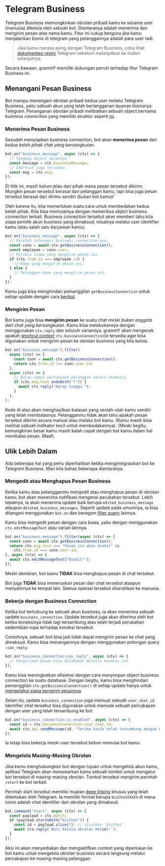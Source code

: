 # Telegram Business

Telegram Business memungkinkan obrolan pribadi kamu ke sesama user (manusia) dikelola oleh sebuah bot.
Diantaranya adalah menerima dan mengirim pesan atas nama kamu.
Fitur ini cukup berguna jika kamu menjalankan bisnis di telegram yang pelanggannya adalah para user tadi.

> Jika kamu merasa asing dengan Telegram Business, coba lihat [dokumentasi resmi](https://core.telegram.org/bots#manage-your-business) Telegram sebelum melanjutkan ke materi selanjutnya.

Secara bawaan, grammY memiliki dukungan penuh terhadap fitur Telegram Business ini.

## Menangani Pesan Business

Bot mampu menangani obrolan pribadi kedua user melalui Telegram Business, yaitu sebuah akun yang telah berlangganan layanan bisnisnya Telegram.
Penanganan obrolan pribadi melibatkan sebuah object bernama _business connection_ yang memiliki struktur seperti [ini](/ref/types/businessconnection).

### Menerima Pesan Business

Sesudah menyiapkan business connection, bot akan **menerima pesan** dari _kedua belah pihak chat yang bersangkutan_.

```ts
bot.on("business_message", async (ctx) => {
  // Tangkap object pesannya.
  const message = ctx.businessMessage;
  // Shortcut juga tersedia.
  const msg = ctx.msg;
});
```

Di titik ini, masih belum jelas dari pihak mana pesan tersebut dikirim.
Mungkin pesan tersebut berasal dari pelanggan kamu, tapi bisa juga pesan tersebut berasal dari dirimu sendiri (bukan bot kamu)!

Oleh karena itu, kita memerlukan suatu cara untuk membedakan kedua belah pihak.
Kita bisa memulainya dengan memeriksa object business connection terkait.
Business connection tersebut akan memberi tahu kita siapa pemilik akun business yang dimaksud, misalnya melalui user identifier kamu (atau salah satu karyawan kamu).

```ts
bot.on("business_message", async (ctx) => {
  // Peroleh informasi business connection-nya.
  const conn = await ctx.getBusinessConnection();
  const employee = conn.user;
  // Periksa siapa yang mengirim pesan ini.
  if (ctx.from.id === employee.id) {
    // Kamu yang mengirim pesan ini.
  } else {
    // Pelanggan kamu yang mengirim pesan ini.
  }
});
```

Kamu juga bisa menghindari pemanggilan `getBusinessConnection` untuk setiap update dengan cara [berikut](#bekerja-dengan-business-connection).

### Mengirim Pesan

Bot kamu juga bisa **mengirim pesan** ke suatu chat _meski bukan anggota dari chat yang bersangkutan_.
Kamu bisa melakukannya dengan menggunakan `ctx.reply` dan seluruh variannya.
grammY akan mengecek apakah [shortcut context](../guide/context#shortcut) `ctx.businessConnectionId` tersedia agar bisa digunakan untuk mengirim pesan ke obrolan business yang kita kelola.

```ts
bot.on("business_message").filter(
  async (ctx) => {
    const conn = await ctx.getBusinessConnection();
    return ctx.from.id !== conn.user.id;
  },
  async (ctx) => {
    // Balas semua pertanyaan pelanggan secara otomatis.
    if (ctx.msg.text.endsWith("?")) {
      await ctx.reply("Harap tunggu.");
    }
  },
);
```

Kode di atas akan menghasilkan balasan yang seolah-olah kamu sendiri yang telah membalasnya.
Pelangganmu tidak akan tahu apakah pesan tersebut dikirim secara manual atau melalui bot kamu.
(Kamu masih bisa melihat sebuah indikator kecil untuk membedakannya).
(Meski begitu, kemungkinan besar kamu masih kalah cepat dengan bot kamu dalam hal membalas pesan.
Maaf).

## Ulik Lebih Dalam

Ada beberapa hal yang perlu diperhatikan ketika mengintegrasikan bot ke Telegram Business.
Mari kita bahas beberapa diantaranya.

### Mengedit atau Menghapus Pesan Business

Ketika kamu atau pelangganmu mengedit atau menghapus pesan di obrolan kamu, bot akan menerima notifikasi mengenai perubahan tersebut.
Lebih tepatnya, ia akan menerima update baik berupa `edited_business_message` ataupun `deleted_business_messages`.
Seperti update pada umumnya, ia bisa ditangani menggunakan `bot.on` dan beragam [filter query](../guide/filter-queries) lainnya.

Kamu bisa mengedit pesan dengan cara biasa, yaitu dengan menggunakan `ctx.editMessageText` atau varian lainnya.

```ts
bot.on("business_message").filter(async (ctx) => {
  const conn = await ctx.getBusinessConnection();
  return ctx.msg.text === "Pesan ini akan diedit" &&
    ctx.from.id === conn.user.id;
}, async (ctx) => {
  await ctx.editMessageText("Diedit!");
});
```

Meski demikian, bot kamu **TIDAK** bisa menghapus pesan di chat tersebut.

Bot juga **TIDAK** bisa meneruskan pesan dari chat tersebut ataupun menyalinnya ke tempat lain.
Semua operasi tersebut diserahkan ke manusia.

### Bekerja dengan Business Connection

Ketika bot terhubung ke sebuah akun business, ia akan menerima sebuah update `business_connection`.
Update tersebut juga akan diterima oleh bot ketika koneksinya tidak lagi tersambung atau telah terjadi perubahan sedemikian rupa terhadap koneksi tersebut.

Contohnya, sebuah bot bisa jadi tidak dapat mengirim pesan ke chat yang dimaksud.
Kamu bisa menanganinya dengan menggunakan potongan query `:can_reply`.

```ts
bot.on("business_connection:can_reply", async (ctx) => {
  // Pengiriman pesan bisa dilakukan melalui koneksi ini.
});
```

Kamu bisa meningkatkan efisiensi dengan cara menyimpan object business connection ke suatu database.
Dengan begitu, kamu bisa menghindari pemanggilan `ctx.getBusinessConnection()` di setiap update hanya untuk [mengetahui siapa pengirim pesannya](#menerima-pesan-business).

Selain itu, update `business_connection` juga memuat sebuah `user_chat_id`.
Identifier chat tersebut bisa digunakan untuk memulai sebuah percakapan dengan user yang telah tersambung ke bot.

```ts
bot.on("business_connection:is_enabled", async (ctx) => {
  const id = ctx.businessConnection.user_chat_id;
  await ctx.api.sendMessage(id, "Terima kasih telah tersambung dengan kami!");
});
```

Ia tetap bisa bekerja meski user tersebut belum memulai bot kamu.

### Mengelola Masing-Masing Obrolan

Jika kamu menghubungkan bot dengan tujuan untuk mengelola akun kamu, aplikasi Telegram akan menawarkan kamu sebuah tombol untuk mengatur bot tersebut di masing-masing obrolan.
Tombol tersebut mengirim perintah `/start` ke bot terkait.

Perintah start tersebut memiliki muatan [deep linking](../guide/commands#dukungan-deep-linking) khusus yang telah ditentukan oleh Telegram.
Ia memiliki format berupa `bizChatXXXXX` di mana `XXXXX` adalah chat identifier dari obrolan yang dimaksud.

```ts
bot.command("start", async (ctx) => {
  const payload = ctx.match;
  if (payload.startsWith("bizChat")) {
    const id = payload.slice(7); // sisihkan `bizChat`
    await ctx.reply(`Mari kelola obrolan #${id}!`);
  }
});
```

Aksi ini akan menyediakan dan mengaktifkan context yang diperlukan ke bot kamu untuk mengelola obrolan business secara langsung melalui percakapan ke masing-masing pelanggan.
